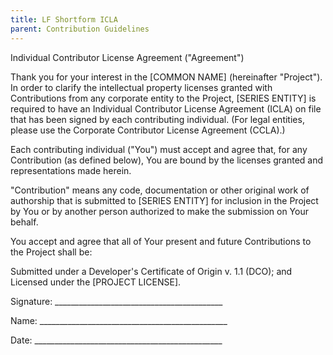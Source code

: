 ```yaml
---
title: LF Shortform ICLA
parent: Contribution Guidelines
---
```

Individual Contributor License Agreement ("Agreement")

Thank you for your interest in the [COMMON NAME] (hereinafter "Project"). In order to clarify the intellectual
property licenses granted with Contributions from any corporate entity to the Project, [SERIES ENTITY] is required 
to have an Individual Contributor License Agreement (ICLA) on file that has been signed by each contributing
individual. (For legal entities, please use the Corporate Contributor License Agreement (CCLA).)

Each contributing individual ("You") must accept and agree that, for any Contribution (as defined below), 
You are bound by the licenses granted and representations made herein.

"Contribution" means any code, documentation or other original work of authorship that is submitted to 
[SERIES ENTITY] for inclusion in the Project by You or by another person authorized to make the submission
on Your behalf.

You accept and agree that all of Your present and future Contributions to the Project shall be:

Submitted under a Developer's Certificate of Origin v. 1.1 (DCO); and Licensed under the [PROJECT LICENSE].



Signature: __________________________________________


Name: _______________________________________________


Date: _______________________________________________
